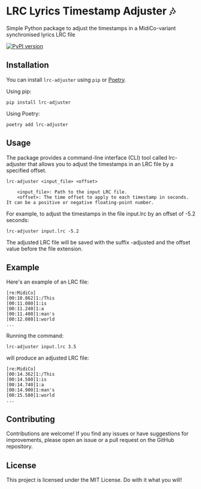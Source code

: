 # LRC Lyrics Timestamp Adjuster 🎶
Simple Python package to adjust the timestamps in a MidiCo-variant synchronised lyrics LRC file

[![PyPI version](https://badge.fury.io/py/lrc-adjuster.svg)](https://badge.fury.io/py/lrc-adjuster)

## Installation

You can install `lrc-adjuster` using `pip` or [Poetry](https://python-poetry.org/).

Using pip:

```shell
pip install lrc-adjuster
```

Using Poetry:

```shell
poetry add lrc-adjuster
```

## Usage

The package provides a command-line interface (CLI) tool called lrc-adjuster that allows you to adjust the timestamps in an LRC file by a specified offset.

```shell
lrc-adjuster <input_file> <offset>

    <input_file>: Path to the input LRC file.
    <offset>: The time offset to apply to each timestamp in seconds. It can be a positive or negative floating-point number.
```

For example, to adjust the timestamps in the file input.lrc by an offset of -5.2 seconds:

```shell
lrc-adjuster input.lrc -5.2
```

The adjusted LRC file will be saved with the suffix -adjusted and the offset value before the file extension.

## Example

Here's an example of an LRC file:

```less
[re:MidiCo]
[00:10.862]1:/This
[00:11.080]1:is
[00:11.240]1:a
[00:11.400]1:man's
[00:12.080]1:world
...
```

Running the command:

```shell
lrc-adjuster input.lrc 3.5
```

will produce an adjusted LRC file:

```less
[re:MidiCo]
[00:14.362]1:/This
[00:14.580]1:is
[00:14.740]1:a
[00:14.900]1:man's
[00:15.580]1:world
...
```

## Contributing

Contributions are welcome! If you find any issues or have suggestions for improvements, please open an issue or a pull request on the GitHub repository.

## License

This project is licensed under the MIT License. Do with it what you will!
